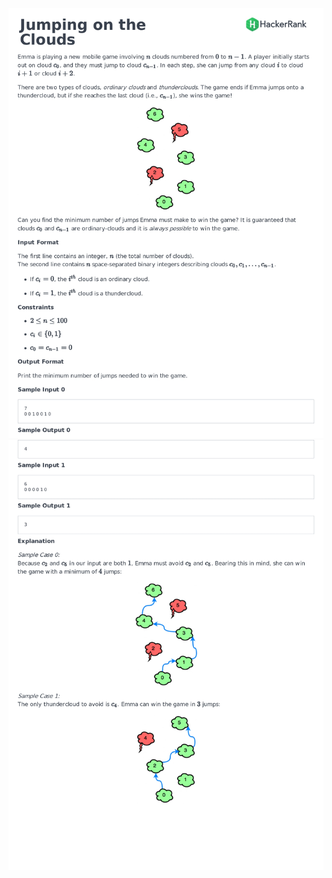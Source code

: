 ![Alt text](/ProblemStatement/jumping-on-the-clouds-English_page-0001.jpg)
![Alt text](/ProblemStatement/jumping-on-the-clouds-English_page-0002.jpg)